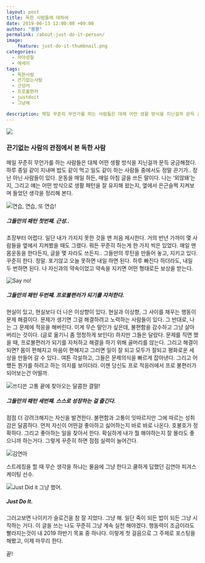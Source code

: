 ```yaml
---
layout: post
title: 독한 사람들에 대하여
date: 2019-06-13 12:00:00 +09:00
author: "묭묭"
permalink: /about-just-do-it-person/
image:
    feature: just-do-it-thumbnail.png
categories:
  - 자아성찰
  - 에세이
tags:
  - 독한사람
  - 끈기없는사람
  - 근성러
  - 프로불편러
  - justdoit
  - 그냥해

description: 매일 꾸준히 무언가를 하는 사람들은 대체 어떤 생활 방식을 지닌걸까 문득 궁금해졌다. 하루 종일 같이 지내며 밥도 같이 먹고 일도 같이 하는 사람들 중에서도 정말 끈기가.. 장난 아닌 사람들이 있다. 운동을 매일 하든, 매일 아침 글을 쓰든 말이다. 나는 ‘외않돼’는지, 그리고 얘는 어떤 방식으로 생활 패턴을 잘 유지해 왔는지, 옆에서 은근슬쩍 지켜보며 들었던 생각을 정리해 본다.
---
```


![](https://lh3.googleusercontent.com/tpVRN4UIhrrluzZ2Gro92tyeybaNpfqz0B5jeuUnffOHblOFdWayC3y5v3A0Ac_3r1u9GBZ9rcu3Zh9q5gTE7qkrZhxOZCMXBXq_fsx9XZDp1NMoDe-n2VDJJPaBFIc7TywWZ227FLRCh1PCdbFUamwzmNh0C7yAlXH1TuR9-ECzD31RZP68_81wzwSOWkrH6jPzsR78gBjH_IB1_MsZWW2tOukLBeYr9bDXLYrP2ECS3JiRf0jeN4uB-98dnu50nrf8pZkefBRnoUfQbaDIrcmpr6tqaUcGNIi-qgeuu1_Qc9MaANectfyncsCxd8l9q1mX_a9Iap2qPFg4PvJhtz0FRK7nUL9pXZzO86BJlt44CUTph_i3DZT5wpkKZqCjh0cJUb1YSijn6_zuFIY6_vfAszbQ1sI6tzsLNEgny5I1w8ib-cob7T78JWRY37IWDDZyYF4Q246pWFJkTDnZ5JBW7o8neU7RIBdeXUYeyimyymtNuuxqKIzYbpymuuefmDHkGAyH6Cahhna9i8aqIF-bTFR-sS4vUgphIp83IyYk6wFCba63L5SHNZloibQzzm25mxMG-2nYVXL59VxBJMW4ork3xSM4mpCztW1L-wCpl91HMDhCxaqQjo1C6VLgPjANYP8EdF6ax9UvV2JMeZgQml1dvUHb-w2J0K2eVO5twZvLY_E4mQJfByiK4kPo8zdX4E6ODeRPa6in3q_oMkDt5XD-wdNDPYrj7DaZqRk1nVQ=w1200-h628-no)

### 끈기없는 사람의 관점에서 본 독한 사람

매일 꾸준히 무언가를 하는 사람들은 대체 어떤 생활 방식을 지닌걸까 문득 궁금해졌다. 하루 종일 같이 지내며 밥도 같이 먹고 일도 같이 하는 사람들 중에서도 정말 끈기가.. 장난 아닌 사람들이 있다. 운동을 매일 하든, 매일 아침 글을 쓰든 말이다. 나는 ‘외않돼’는지, 그리고 얘는 어떤 방식으로 생활 패턴을 잘 유지해 왔는지, 옆에서 은근슬쩍 지켜보며 들었던 생각을 정리해 본다.

<!--more-->

![연습, 연습, 또 연습!](https://media.giphy.com/media/fxICg09En28tW/giphy.gif)

##### **그들만의 패턴 첫번째. 근성..**

초장부터 어렵다. 일단 내가 가지지 못한 것을 맨 처음 제시한다. 거의 반년 가까이 몇 사람들을 옆에서 지켜봤을 때도 그랬다. 뭐든 꾸준히 하는게 한 가지 씩은 있었다. 매일 맨몸운동을 한다든지, 글을 몇 자라도 쓰든지.. 그들만의 루틴을 만들어 놓고, 지키고 있다. 꾸준히 한다. 정말. 포기않고 오늘 못하면 내일 하면 된다. 하루 빠진다 하더라도, 내일 두 번하면 된다. 나 자신과의 약속이었고 약속을 지키면 어떤 형태로든 보상을 받는다.





![Say no!](https://images.unsplash.com/photo-1557581103-042d4509606c?ixlib=rb-1.2.1&ixid=eyJhcHBfaWQiOjEyMDd9&auto=format&fit=crop&w=1050&q=80)



##### **그들만의 패턴 두번째. 프로불편러가 되기를 자처한다.**

현실이 있고, 현실보다 더 나은 이상향이 있다. 현실과 이상향, 그 사이를 채우는 행동이 문제 해결이다. 문제가 생기면 그걸 해결하려고 노력하는 사람들이 있다. 그 반대로, 나는 그 문제에 적응을 해버린다. 이게 무슨 말인가 싶은데, 불편함을 감수하고 그냥 살아버리는 것이다. (글로 옮기니 좀 멍청하게 보인다)  하지만 그들은 달랐다. 문제를 직면 했을 때, 프로불편러가 되기를 자처하고 해결을 하기 위해 골머리를 않는다. 그리고 해결이 되면? 몸이 편해지고 마음이 편해지고 그러면 일이 잘 되고 모두가 잘되고 평화로운 세상을 만들어 갈 수 있다.. 여튼 각설하고, 그들은 문제의식을 빠르게 잡아낸다. 그리고 어쨌든 뭔가를 하려고 하는 의지를 보이더라. 이젠 당신도 프로 적응러에서 프로 불편러가 되어보는건 어떨까.



![쓰디쓴 고통 끝에 찾아오는 달콤한 결말!](https://images.unsplash.com/photo-1528716321680-815a8cdb8cbe?ixlib=rb-1.2.1&ixid=eyJhcHBfaWQiOjEyMDd9&auto=format&fit=crop&w=710&q=80)

##### **그들만의 패턴 세번째. 스스로 성장하는 걸 즐긴다.**

점점 더 강려크해지는 자신을 발견한다. 불편함과 고통이 잇따르지만 그에 따르는 성취감은 달콤하다. 먼저 자신이 어떤걸 좋아하고 싫어하는지 바로 바로 나온다. 호불호가 정확하다. 그리고 좋아하는 일을 찾아서 한다. 확실하게 내가 뭘 해야하는지 잘 몰라도 좋으니까 하는거다. 그렇게 꾸준히 하면 점점 실력이 늘어간다.



![김연아](https://lh3.googleusercontent.com/1eaGVAE2qoFlTf_MzNoMXWIr26UD5kw2KGj8HB4dpHK6nbP9wAUQHwLyUFIzfovoFyq6s7SZYYa_7_G50EZkGbSt2Md8IdrUXBE0RAcRimBDjObNp_zbnU9VZzXOJRBaW2NKu5gNvh7qQhkz2is-NkxWRBZJvwEAWfIlEzJxOfH7QinQzHP3wRX8Xv3FI2oo8RvM2j-wZHgj-VRMblOgmUV6g8xYkqwC4gc7i8ljMIpPYxNXbx0kZpL0_gjiwXMcG33vsGgwaHRdzzyCxp1qENUONIxcA967dhrcE7_4SFPYD56vv0PwwSZ9Ku-8goL4uVbHbiE9O2_jZxkzmvcFtIePa_xYQUEdMbZTebPNo19ntQ-Z2EBSah1uqs-jyqfI0hSjlFLV9EaZh7eJy4rscnM8-4LKi6h-LcxLOBgmrf_jIpYPVuyc6zdA1a4RZDeRHXDUkv6878UXtZ4xASHWxxzgF0vm5Nz41n8LoKqWPt4X4vBozH-AUlwnXju5RQXqJ6srVDgY4a0ZJ3W5sPwkioXMB5-XI0-MUGobNgidj5I58LuxNiuwHcBWvkIT3sdSSi06pr7laelCZ4EAlmyt_wB67_L-Hp-gz3u-q8oKWxmk1e4BH1QmJCjEnh48LQG8gONgb2FPBy-5P-ShJfj80gtEtTzHjXc=w900-h505-no)

스트레칭을 할 때 무슨 생각을 하냐는 물음에
그냥 한다고 쿨하게 답했던 김연아 피겨스케이팅 선수.



![Just Did it 그냥 했어.](https://lh3.googleusercontent.com/wwOxWcixkUPH3cjGse14ut58_c4Iw01BJgZvA6XNkdU2BTCNlXt_kz7JBUl9SDw7z3w3NzlF2ip0DIUrSO0oVtNqdprrvQfysWcBsRJiU_kLCRCIVIQmag9IcfkO-zK7_3_lDseRzFAOFjynPEwZOCTG9eyrrp90IawJydupDycf7nM6NRok0c3Y1TX2G7hkfl6pt9GP1KzTxqr3oQO43a7ITD7TwSrcu4iRdCZ3eGWWVgIiobQ9-k9ttPh-rSEJVHnPSJBdqruyMYe8MjY6KmeOABsjI6eqI7jgdsgPBI9Xo3uMScSuXwTDUQ2twaO73kkYCIIQat06q9yOn4GnhJ1iivY7JsJkPiFN7ivQ7d3VmGefJwz9d0eRv-8ZqGDtN14hzE3DsmLcVqP_NQYXRl65ZJ1wDlRMckiPHAATLRQgtGELFWQSV2p3IivCOba8UFSxuCaKom8FB86pQOvBvRE2DIJ-AlTy8zKAb87PYtyYHOFv7Pz29ME75J_-L8HqLwEMAZEUAF6hOELkgQ5jUpOfK4p19x8Iumc0pO4NsIWetxIMTGdRQYRb-qL-hgma43LWqKqGUDB-jMjhs004E3vgcoEW0LJHz83W8pIcN0n1aSPjB9HpcRk7sJhOVFsnyD-jgLAZ9hEZjMGun3TGrSBJ7Ix0Lbo=w328-h185-no)

##### Just Do It.

그러고보면 나이키가 슬로건을 참 잘 지었다. 그냥 해.
일단 죽이 되든 밥이 되든 그냥 시작하는 거다. 이 글을 쓰는 나도 꾸준히 그냥 계속 실천 해야겠다. 행동력이 조금이라도 빨라지는것이 내 2019 하반기 목표 중 하나다. 이렇게 첫 걸음으로 그 주제로 포스팅을 해봤고, 이제 마무리 한다.

끝!
